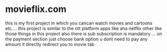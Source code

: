 # movieflix.com
this is my first project in which you cancan watch movies and cartoons etc.... this project is similar to the ott platform apps like aha netflix other like those things in this project also there is sub subscription is mandatory ... on the payment section just choose bank option u dont need to pay any amount it directly redirect you to movie tab
